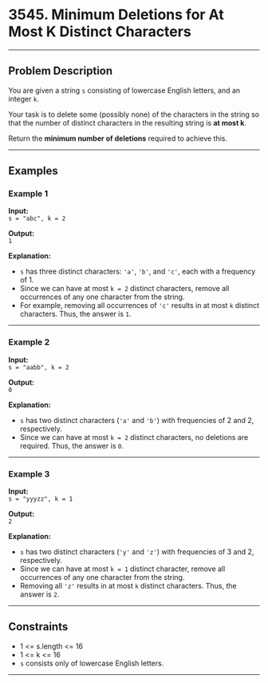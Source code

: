 # 3545. Minimum Deletions for At Most K Distinct Characters

---

## Problem Description

You are given a string `s` consisting of lowercase English letters, and an integer `k`.

Your task is to delete some (possibly none) of the characters in the string so that the number of distinct characters in the resulting string is **at most k**.

Return the **minimum number of deletions** required to achieve this.

---

## Examples

### Example 1

**Input:**  
`s = "abc", k = 2`

**Output:**  
`1`

**Explanation:**
- `s` has three distinct characters: `'a'`, `'b'`, and `'c'`, each with a frequency of 1.
- Since we can have at most `k = 2` distinct characters, remove all occurrences of any one character from the string.
- For example, removing all occurrences of `'c'` results in at most `k` distinct characters. Thus, the answer is `1`.

---

### Example 2

**Input:**  
`s = "aabb", k = 2`

**Output:**  
`0`

**Explanation:**
- `s` has two distinct characters (`'a'` and `'b'`) with frequencies of 2 and 2, respectively.
- Since we can have at most `k = 2` distinct characters, no deletions are required. Thus, the answer is `0`.

---

### Example 3

**Input:**  
`s = "yyyzz", k = 1`

**Output:**  
`2`

**Explanation:**
- `s` has two distinct characters (`'y'` and `'z'`) with frequencies of 3 and 2, respectively.
- Since we can have at most `k = 1` distinct character, remove all occurrences of any one character from the string.
- Removing all `'z'` results in at most `k` distinct characters. Thus, the answer is `2`.

---

## Constraints

- 1 <= s.length <= 16
- 1 <= k <= 16
- `s` consists only of lowercase English letters.

---
